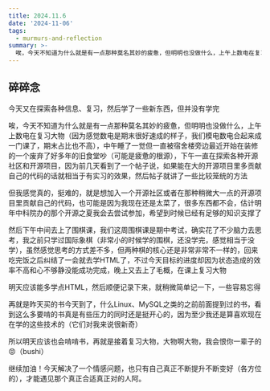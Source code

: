 ```yaml
---
title: 2024.11.6
date: '2024-11-06'
tags:
  - murmurs-and-reflection
summary: >-
  唉，今天不知道为什么就是有一点那种莫名其妙的疲惫，但明明也没做什么，上午上数电在复习大物（因为感觉数电是期末很好速成的样子，我们模电数电合起来成一门课了，期末占比也不高），中午睡了一觉但一直被宿舍楼旁边最近开始在装修的一个废弃了好多年的旧食堂吵（可能是疲惫的根源），下午一直在探索各种开源社区和开源项目，因为前几天看到了一个帖子说，如果能在大的开源项目里多贡献
---
```

## 碎碎念
今天又在探索各种信息、复习，然后学了一些新东西，但并没有学完

唉，今天不知道为什么就是有一点那种莫名其妙的疲惫，但明明也没做什么，上午上数电在复习大物（因为感觉数电是期末很好速成的样子，我们模电数电合起来成一门课了，期末占比也不高），中午睡了一觉但一直被宿舍楼旁边最近开始在装修的一个废弃了好多年的旧食堂吵（可能是疲惫的根源），下午一直在探索各种开源社区和开源项目，因为前几天看到了一个帖子说，如果能在大的开源项目里多贡献自己的代码的话就相当于有实习的效果，然后帖子就讲了一些比较笼统的方法

但我感觉真的，挺难的，就是想加入一个开源社区或者在那种稍微大一点的开源项目里贡献自己的代码，也可能是因为我现在还是太菜了，很多东西都不会，估计明年中科院办的那个开源之夏我会去尝试参加，希望到时候已经有足够的知识支撑了

然后下午中间去上了围棋课，我们这周围棋课是期中考试，确实花了不少脑力去思考，我之前只学过国际象棋（非常小的时候学的围棋，还没学完，感觉相当于没学），虽然感觉思考的方式差不多，但两种棋的核心还是非常非常不一样的，回来吃完饭之后纠结了一会就去学HTML了，不过今天目标的进度却因为状态造成的效率不高和心不够静没能成功完成，晚上又去上了毛概，在课上复习大物

明天应该能多学点HTML，然后顺便记录下来，就稍微简单记一下，一些容易忘得

再就是昨天买的书今天到了，什么Linux、MySQL之类的之前前面提到过的书，看到这么多要啃的书真是有些压力的同时还是挺开心的，因为至少我还是算喜欢现在在学的这些技术的（它们对我来说很新奇）

所以明天应该也会啃啃书，再就是接着复习大物，大物啊大物，我会恨你一辈子的😡（bushi）

继续加油！今天解决了一个情感问题，也只有自己真正不断提升不断变好（各方位的），才能遇见那个真正合适真正对的人阿。
